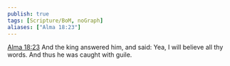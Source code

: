 ```yaml
---
publish: true
tags: [Scripture/BoM, noGraph]
aliases: ["Alma 18:23"]
---
```

[Alma 18:23](https://churchofjesuschrist.org/study/scriptures/bofm/alma/18?lang=eng&id=p23#p23) And the king answered him, and said: Yea, I will believe all thy words. And thus he was caught with guile.
